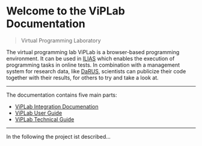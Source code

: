 # Welcome to the ViPLab Documentation

> Virtual Programming Laboratory

The virtual programming lab ViPLab is a browser-based programming environment. It can be used in [ILIAS](https://www.ilias.de/) which enables the execution of programming tasks in online tests. In combination with a management system for research data, like [DaRUS](https://www.izus.uni-stuttgart.de/fokus/darus), scientists can publicize their code together with their results, for others to try and take a look at. 

---

The documentation contains five main parts:

- [ViPLab Integration Documenation](integration/index.md) 
- [ViPLab User Guide](viplab-frontend/index.md)
- [ViPLab Technical Guide](viplab3.0/index.md) 

---

In the following the project ist described...
